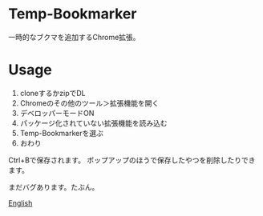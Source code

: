 # Temp-Bookmarker
一時的なブクマを追加するChrome拡張。

# Usage
1. cloneするかzipでDL
2. Chromeのその他のツール＞拡張機能を開く
3. デベロッパーモードON
4. パッケージ化されていない拡張機能を読み込む
5. Temp-Bookmarkerを選ぶ
6. おわり

Ctrl+Bで保存されます。
ポップアップのほうで保存したやつを削除したりできます。

まだバグあります。たぶん。

[English](README.en.md)
